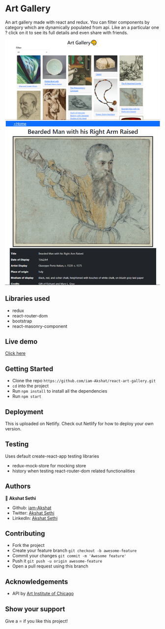 # Art Gallery 

An art gallery made with react and redux. You can filter components by category
which are dynamically populated from api. Like an a particular one ? click on 
it to see its full details and even share with friends.

![App main page](./app1.png)
![Art detail page](./app2.png)

## Libraries used

- redux
- react-router-dom
- bootstrap
- react-masonry-component

## Live demo

[Click here](https://keen-swanson-e32c5e.netlify.app/)

## Getting Started

- Clone the repo `https://github.com/iam-Akshat/react-art-gallery.git`
- `cd` into the project
- Run `npm install` to install all the dependencies
- Run `npm start`

## Deployment
 This is uploaded on Netlify. Check out Netlify for how to deploy your own version.
 
## Testing
Uses default create-react-app testing libraries
- redux-mock-store for mocking store
- history when testing react-router-dom related functionalities

## Authors

👤 **Akshat Sethi**

- Github: [iam-Akshat](https://github.com/iam-Akshat)
- Twitter: [Akshat Sethi](https://twitter.com/akshatsethi)
- LinkedIn: [Akshat Sethi](https://linkedin.com/in/akshatsethi)

## Contributing

- Fork the project
- Create your feature branch `git checkout -b awesome-feature`
- Commit your changes `git commit -m 'Awesome feature'`
- Push it `git push -u origin awesome-feature`
- Open a pull request using this branch

## Acknowledgements
- API by [Art Institute of Chicago](https://api.artic.edu/)
## Show your support

Give a ⭐️ if you like this project!
